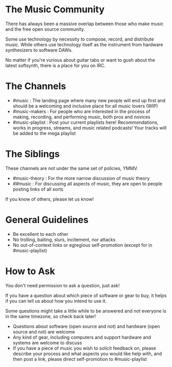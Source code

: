 # The Music Community

There has always been a massive overlap between those who make music and the free open source community.

Some use technology by necessity to compose, record, and distribute music.
While others use technology itself as the instrument from hardware synthesizers to software DAWs.

No matter if you're vurious about guitar tabs or want to gush about the latest softsynth, there is a place for you on IRC.

# The Channels

- #music : The landing page where many new people will end up first and should be a welcoming and inclusive place for all music lovers (WIP)
- #music-makers : For people who are interested in the process of making, recording, and performing music, both pros and novices
- #music-playlist : Post your current playlists here! Recommendations, works in progress, streams, and music related podcasts! Your tracks will be added to the mega playlist

# The Siblings

These channels are not under the same set of policies, YMMV.

- #music-theory : For the more narrow discussion of music theory
- ##music : For discussing all aspects of music, they are open to people posting links of all sorts

If you know of others, please let us know!

# General Guidelines

- Be excellent to each other
- No trolling, baiting, slurs, incitement, nor attacks
- No out-of-context links or egregious self-promotion (except for in #music-playlist)

# How to Ask

You don't need permission to ask a question, just ask!

If you have a question about which piece of software or gear to buy, it helps if you can tell us about how you intend to use it.

Some questions might take a little while to be answered and not everyone is in the same timezone, so check back later!

- Questions about software (open source and not) and hardware (open source and not) are welcome
- Any kind of gear, including computers and support hardware and systems are welcome to discuss
- If you have a piece of music you wish to solicit feedback on, please describe your process and what aspects you would like help with, and then post a link, please direct self-promotion to #music-playlist
